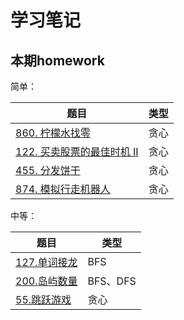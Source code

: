 # 学习笔记

## 本期homework

简单：

|题目|类型|
|-|-|
|[860. 柠檬水找零](./860.柠檬水找零.java)|贪心|
|[122. 买卖股票的最佳时机 II](./122.买卖股票的最佳时机-ii.java)|贪心|
|[455. 分发饼干](./455.分发饼干.java)|贪心|
|[874. 模拟行走机器人](./874.模拟行走机器人.java)|贪心|

中等：

|题目|类型|
|-|-|
|[127.单词接龙](./127.单词接龙.java)|BFS|
|[200.岛屿数量](./200.岛屿数量.java)|BFS、DFS|
|[55.跳跃游戏](./55.跳跃游戏.java)|贪心|
